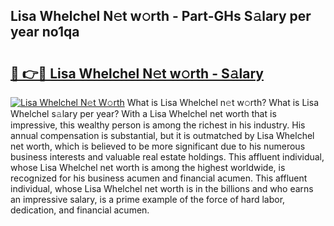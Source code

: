 ## Lisa Whelchel N𝚎t w𝚘rth - Part-GHs S𝚊lary per year no1qa

# <h2><a href="http://gc4b9ki.nevu.top/?p=Lisa+Whelchel">🔗 👉🔴 Lisa Whelchel N𝚎t w𝚘rth - S𝚊lary</a></h2>

[![Lisa Whelchel N𝚎t W𝚘rth](https://i.imgur.com/Oavwk0R.jpeg)](http://gc4b9ki.nevu.top/?p=Lisa+Whelchel)
What is Lisa Whelchel n𝚎t w𝚘rth? What is Lisa Whelchel s𝚊lary per year?
With a Lisa Whelchel net worth that is impressive, this wealthy person is among the richest in his industry. His annual compensation is substantial, but it is outmatched by Lisa Whelchel net worth, which is believed to be more significant due to his numerous business interests and valuable real estate holdings. This affluent individual, whose Lisa Whelchel net worth is among the highest worldwide, is recognized for his business acumen and financial acumen. This affluent individual, whose Lisa Whelchel net worth is in the billions and who earns an impressive salary, is a prime example of the force of hard labor, dedication, and financial acumen.
